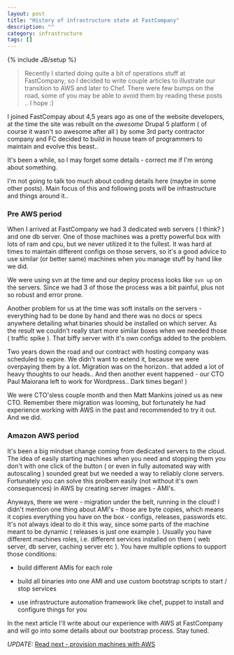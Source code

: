 ```yaml
---
layout: post
title: "History of infrastructure state at FastCompany"
description: ""
category: infrastructure 
tags: []
---
```

{% include JB/setup %}

> Recently I started doing quite a bit of operations stuff at FastCompany, so I decided to write couple articles to illustrate our transition to AWS and later to Chef. There were few bumps on the road, some of you may be able to avoid them by reading these posts .. I hope :)

I joined FastCompay about 4,5 years ago as one of the website developers, at the time the site was rebuilt on the *awesome* Drupal 5 platform ( of course it wasn't so awesome after all ) by some 3rd party contractor company and FC decided to build in house team of programmers to maintain and evolve this beast.. 

It's been a while, so I may forget some details - correct me if I'm wrong about something.

I'm not going to talk too much about coding details here (maybe in some other posts). Main focus of this and following posts will be infrastructure and things around it.. 

### Pre AWS period

When I arrived at FastCompany we had 3 dedicated web servers ( I think? ) and one db server. One of those machines was a pretty powerful box with lots of ram and cpu, but we never utilized it to the fullest. It was hard at times to maintain different configs on those servers, so it's a good advice to use similar (or better same) machines when you manage stuff by hand like we did. 

We were using svn at the time and our deploy process looks like `svn up` on the servers. Since we had 3 of those the process was a bit painful, plus not so robust and error prone.

Another problem for us at the time was soft installs on the servers - everything had to be done by hand and there was no docs or specs anywhere detailing what binaries should be installed on which server. As the result we couldn't really start more similar boxes when we needed those ( traffic spike ). That biffy server with it's own configs added to the problem.

Two years down the road and our contract with hosting company was scheduled to expire. We didn't want to extend it, because we were overpaying them by a lot. Migration was on the horizon.. that added a lot of heavy thoughts to our heads.. And then another event happened - our CTO Paul Maiorana left to work for Wordpress.. Dark times began! )

We were CTO'sless couple month and then Matt Mankins joined us as new CTO. Remember there migration was looming, but fortunately he had experience working with AWS in the past and recommended to try it out. And we did.


### Amazon AWS period

It's been a big mindset change coming from dedicated servers to the cloud. The idea of easily starting machines when you need  and stopping them you don't with one click of the button ( or even in fully automated way with autoscaling ) sounded great but we needed a way to reliably clone servers. Fortunately you can solve this prolbem easily (not without it's own consequences) in AWS by creating server images - AMI's. 

Anyways, there we were - migration under the belt, running in the cloud! I didn't mention one thing about AMI's - those are byte copies, which means it copies everything you have on the box - configs, releases, passwords etc. It's not always ideal to do it this way, since some parts of the machine meant to be dynamic ( releases is just one example ). Usually you have different machines roles, i.e. different services installed on them ( web server, db server, caching server etc ). You have multiple options to support those conditions:

* build different AMIs for each role

* build all binaries into one AMI and use custom bootstrap scripts to start / stop services

* use infrastructure automation framework like chef, puppet to install and configure things for you

In the next article I'll write about our experience with AWS at FastCompany and will go into some details about our bootstrap process. Stay tuned.

_UPDATE:_ [Read next - provision machines with AWS](/infrastructure/2013/07/02/provision-machines-with-aws---custom-bootsrapper/)
